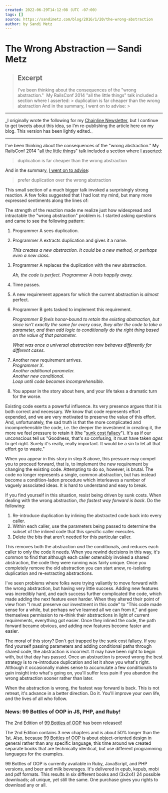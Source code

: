 ```yaml
---
created: 2022-06-29T14:12:08 (UTC -07:00)
tags: []
source: https://sandimetz.com/blog/2016/1/20/the-wrong-abstraction
author: by Sandi Metz
---
```


# The Wrong Abstraction — Sandi Metz

> ## Excerpt
> I've been thinking about the consequences of the "wrong abstraction." &nbsp;My RailsConf 2014 "all the little things" talk included a section where I asserted:  > duplication is far cheaper than the wrong abstraction  And in the summary, I went on to advise:  >

---
\_I originally wrote the following for my [Chainline Newsletter](http://www.sandimetz.com/subscribe), but I continue to get tweets about this idea, so I'm re-publishing the article here on my blog. This version has been lightly edited.\_

___

I've been thinking about the consequences of the "wrong abstraction." My RailsConf 2014 "[all the little things](https://youtu.be/8bZh5LMaSmE)" talk included a section where [I asserted](https://youtu.be/8bZh5LMaSmE?t=893):

> duplication is far cheaper than the wrong abstraction

And in the summary, [I went on to advise](https://youtu.be/8bZh5LMaSmE?t=2142):

> prefer duplication over the wrong abstraction

This small section of a much bigger talk invoked a surprisingly strong reaction. A few folks suggested that I had lost my mind, but many more expressed sentiments along the lines of:

The strength of the reaction made me realize just how widespread and intractable the "wrong abstraction" problem is. I started asking questions and came to see the following pattern:

1.  Programmer A sees duplication.
    
2.  Programmer A extracts duplication and gives it a name.
    
    _This creates a new abstraction. It could be a new method, or perhaps even a new class._
    
3.  Programmer A replaces the duplication with the new abstraction.
    
    _Ah, the code is perfect. Programmer A trots happily away._
    
4.  Time passes.
    
5.  A new requirement appears for which the current abstraction is _almost_ perfect.
    
6.  Programmer B gets tasked to implement this requirement.
    
    _Programmer B feels honor-bound to retain the existing abstraction, but since isn't exactly the same for every case, they alter the code to take a parameter, and then add logic to conditionally do the right thing based on the value of that parameter._
    
    _What was once a universal abstraction now behaves differently for different cases._
    
7.  Another new requirement arrives.  
    _Programmer X.  
    Another additional parameter.  
    Another new conditional.  
    Loop until code becomes incomprehensible._
    
8.  You appear in the story about here, and your life takes a dramatic turn for the worse.
    

Existing code exerts a powerful influence. Its very presence argues that it is both correct and necessary. We know that code represents effort expended, and we are very motivated to preserve the value of this effort. And, unfortunately, the sad truth is that the more complicated and incomprehensible the code, i.e. the deeper the investment in creating it, the more we feel pressure to retain it (the "[sunk cost fallacy](https://en.wikipedia.org/wiki/Sunk_costs#Loss_aversion_and_the_sunk_cost_fallacy)"). It's as if our unconscious tell us "Goodness, that's so confusing, it must have taken _ages_ to get right. Surely it's really, really important. It would be a sin to let all that effort go to waste."

When you appear in this story in step 8 above, this pressure may compel you to proceed forward, that is, to implement the new requirement by changing the existing code. Attempting to do so, however, is brutal. The code no longer represents a single, common abstraction, but has instead become a condition-laden procedure which interleaves a number of vaguely associated ideas. It is hard to understand and easy to break.

If you find yourself in this situation, resist being driven by sunk costs. When dealing with the wrong abstraction, _the fastest way forward is back_. Do the following:

1.  Re-introduce duplication by inlining the abstracted code back into every caller.
2.  Within each caller, use the parameters being passed to determine the subset of the inlined code that this specific caller executes.
3.  Delete the bits that aren't needed for this particular caller.

This removes both the abstraction _and_ the conditionals, and reduces each caller to only the code it needs. When you rewind decisions in this way, it's common to find that although each caller ostensibly invoked a shared abstraction, the code they were running was fairly unique. Once you completely remove the old abstraction you can start anew, re-isolating duplication and re-extracting abstractions.

I've seen problems where folks were trying valiantly to move forward with the wrong abstraction, but having very little success. Adding new features was incredibly hard, and each success further complicated the code, which made adding the next feature even harder. When they altered their point of view from "I must preserve our investment in this code" to "This code made sense for a while, but perhaps we've learned all we can from it," and gave themselves permission to re-think their abstractions in light of current requirements, everything got easier. Once they inlined the code, the path forward became obvious, and adding new features become faster and easier.

The moral of this story? Don't get trapped by the sunk cost fallacy. If you find yourself passing parameters and adding conditional paths through shared code, the abstraction is incorrect. It may have been right to begin with, but that day has passed. Once an abstraction is proved wrong the best strategy is to re-introduce duplication and let it show you what's right. Although it occasionally makes sense to accumulate a few conditionals to gain insight into what's going on, you'll suffer less pain if you abandon the wrong abstraction sooner rather than later.

When the abstraction is wrong, the fastest way forward is back. This is not retreat, it's advance in a better direction. Do it. You'll improve your own life, and the lives of all who follow.

### News: 99 Bottles of OOP in JS, PHP, and Ruby!

The 2nd Edition of [99 Bottles of OOP](https://sandimetz.com/99bottles) has been released!

The 2nd Edition contains 3 new chapters and is about 50% longer than the 1st. Also, because [99 Bottles of OOP](https://sandimetz.com/99bottles) is about object-oriented design in general rather than any specific language, this time around we created separate books that are technically identical, but use different programming languages for the examples.

99 Bottles of OOP is currently available in Ruby, JavaScript, and PHP versions, and beer and milk beverages. It's delivered in epub, kepub, mobi and pdf formats. This results in six different books and (3x2x4) 24 possible downloads; all unique, yet still the same. One purchase gives you rights to download any or all.
